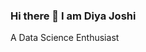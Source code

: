 ### Hi there 👋 I am Diya Joshi

A Data Science Enthusiast

<!--
**techdiyajoshi/techdiyajoshi** is a ✨ _special_ ✨ repository because its `README.md` (this file) appears on your GitHub profile.

Here are some ideas to get you started:

- 🔭 I’m currently working on Python and SQL
- 🌱 I’m currently learning Git
- 👯 I’m looking to collaborate on a Project
- 🤔 I’m looking for help with learning Data Science
- 💬 Ask me about Python
- 📫 How to reach me: tech.diyajoshi@gmail.com
- 😄 Pronouns: Diya
-->
